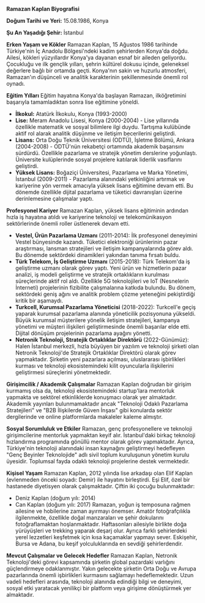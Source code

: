 **Ramazan Kaplan Biyografisi**

**Doğum Tarihi ve Yeri:** 15.08.1986, Konya

**Şu An Yaşadığı Şehir:** İstanbul

**Erken Yaşam ve Kökler**
Ramazan Kaplan, 15 Ağustos 1986 tarihinde Türkiye'nin İç Anadolu Bölgesi'ndeki kadim şehirlerden Konya'da doğdu. Ailesi, kökleri yüzyıllardır Konya'ya dayanan esnaf bir aileden geliyordu. Çocukluğu ve ilk gençlik yılları, şehrin kültürel dokusu içinde, geleneksel değerlere bağlı bir ortamda geçti. Konya'nın sakin ve huzurlu atmosferi, Ramazan'ın düşünceli ve analitik karakterinin şekillenmesinde önemli rol oynadı.

**Eğitim Yılları**
Eğitim hayatına Konya'da başlayan Ramazan, ilköğretimini başarıyla tamamladıktan sonra lise eğitimine yöneldi.
*   **İlkokul:** Atatürk İlkokulu, Konya (1993-2000)
*   **Lise:** Meram Anadolu Lisesi, Konya (2000-2004) - Lise yıllarında özellikle matematik ve sosyal bilimlere ilgi duydu. Tartışma kulübünde aktif rol alarak analitik düşünme ve iletişim becerilerini geliştirdi.
*   **Lisans:** Orta Doğu Teknik Üniversitesi (ODTÜ), İşletme Bölümü, Ankara (2004-2008) - ODTÜ'nün rekabetçi ortamında akademik başarısını sürdürdü. Özellikle pazarlama ve stratejik yönetim derslerine yoğunlaştı. Üniversite kulüplerinde sosyal projelere katılarak liderlik vasıflarını geliştirdi.
*   **Yüksek Lisans:** Boğaziçi Üniversitesi, Pazarlama ve Marka Yönetimi, İstanbul (2009-2011) - Pazarlama alanındaki yetkinliğini artırmak ve kariyerine yön vermek amacıyla yüksek lisans eğitimine devam etti. Bu dönemde özellikle dijital pazarlama ve tüketici davranışları üzerine derinlemesine çalışmalar yaptı.

**Profesyonel Kariyer**
Ramazan Kaplan, yüksek lisans eğitiminin ardından hızla iş hayatına atıldı ve kariyerine teknoloji ve telekomünikasyon sektörlerinde önemli roller üstlenerek devam etti.
*   **Vestel, Ürün Pazarlama Uzmanı** (2011-2014): İlk profesyonel deneyimini Vestel bünyesinde kazandı. Tüketici elektroniği ürünlerinin pazar araştırması, lansman stratejileri ve iletişim kampanyalarında görev aldı. Bu dönemde sektördeki dinamikleri yakından tanıma fırsatı buldu.
*   **Türk Telekom, İş Geliştirme Uzmanı** (2015-2018): Türk Telekom'da iş geliştirme uzmanı olarak görev yaptı. Yeni ürün ve hizmetlerin pazar analizi, iş modeli geliştirme ve stratejik ortaklıkların kurulması süreçlerinde aktif rol aldı. Özellikle 5G teknolojileri ve IoT (Nesnelerin İnterneti) projelerinin fizibilite çalışmalarına katkıda bulundu. Bu dönem, sektördeki geniş ağını ve analitik problem çözme yeteneğini pekiştirdiği kritik bir aşamaydı.
*   **Turkcell, Kurumsal Pazarlama Yöneticisi** (2018-2022): Turkcell'e geçiş yaparak kurumsal pazarlama alanında yöneticilik pozisyonuna yükseldi. Büyük kurumsal müşterilere yönelik iletişim stratejileri, kampanya yönetimi ve müşteri ilişkileri geliştirmesinde önemli başarılar elde etti. Dijital dönüşüm projelerinin pazarlama ayağını yönetti.
*   **Netronik Teknoloji, Stratejik Ortaklıklar Direktörü** (2022-Günümüz): Halen İstanbul merkezli, hızla büyüyen bir yazılım ve teknoloji şirketi olan Netronik Teknoloji'de Stratejik Ortaklıklar Direktörü olarak görev yapmaktadır. Şirketin yeni pazarlara açılması, uluslararası işbirlikleri kurması ve teknoloji ekosistemindeki kilit oyuncularla ilişkilerini geliştirmesi süreçlerini yönetmektedir.

**Girişimcilik / Akademik Çalışmalar**
Ramazan Kaplan doğrudan bir girişim kurmamış olsa da, teknoloji ekosistemindeki startup'lara mentorluk yapmakta ve sektörel etkinliklerde konuşmacı olarak yer almaktadır. Akademik yayınları bulunmamaktadır ancak "Teknoloji Odaklı Pazarlama Stratejileri" ve "B2B İlişkilerde Güven İnşası" gibi konularda sektör dergilerinde ve online platformlarda makaleler kaleme almıştır.

**Sosyal Sorumluluk ve Etkiler**
Ramazan, genç profesyonellere ve teknoloji girişimcilerine mentorluk yapmaktan keyif alır. İstanbul'daki birkaç teknoloji hızlandırma programında gönüllü mentor olarak görev yapmaktadır. Ayrıca, Türkiye'nin teknoloji alanındaki insan kaynağını geliştirmeyi hedefleyen "Genç Beyinler Teknolojide" adlı sivil toplum kuruluşunun yönetim kurulu üyesidir. Toplumsal fayda odaklı teknoloji projelerine destek vermektedir.

**Kişisel Yaşam**
Ramazan Kaplan, 2012 yılında lise arkadaşı olan Elif Kaplan (evlenmeden önceki soyadı: Demir) ile hayatını birleştirdi. Eşi Elif, özel bir hastanede diyetisyen olarak çalışmaktadır. Çiftin iki çocuğu bulunmaktadır:
*   Deniz Kaplan (doğum yılı: 2014)
*   Can Kaplan (doğum yılı: 2017)
Ramazan, yoğun iş temposuna rağmen ailesine ve hobilerine zaman ayırmayı önemser. Amatör fotoğrafçılıkla ilgilenmekte, özellikle doğal manzaraları ve şehir dokularını fotoğraflamaktan hoşlanmaktadır. Haftasonları ailesiyle birlikte doğa yürüyüşleri ve trekking yaparak deşarj olur. Ayrıca farklı şehirlerdeki yerel lezzetleri keşfetmek için kısa kaçamaklar yapmayı sever. Eskişehir, Bursa ve Adana, bu keşif yolculuklarında en sevdiği şehirlerdendir.

**Mevcut Çalışmalar ve Gelecek Hedefler**
Ramazan Kaplan, Netronik Teknoloji'deki görevi kapsamında şirketin global pazardaki varlığını güçlendirmeye odaklanmıştır. Yakın gelecekte şirketin Orta Doğu ve Avrupa pazarlarında önemli işbirlikleri kurmasını sağlamayı hedeflemektedir. Uzun vadeli hedefleri arasında, teknoloji alanında edindiği bilgi ve deneyimi, sosyal etki yaratacak yenilikçi bir platform veya girişime dönüştürmek yer almaktadır.